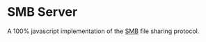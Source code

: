 # SMB Server

A 100% javascript implementation of the [SMB][] file sharing protocol.

[SMB]: http://en.wikipedia.org/wiki/Server_Message_Block
